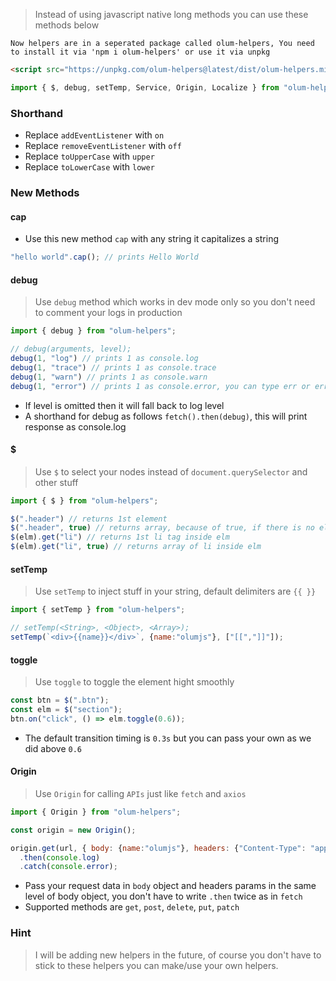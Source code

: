> Instead of using javascript native long methods you can use these methods below

`Now helpers are in a seperated package called olum-helpers, You need to install it via 'npm i olum-helpers' or use it via unpkg`

```html
<script src="https://unpkg.com/olum-helpers@latest/dist/olum-helpers.min.js"></script>
```
```javascript
import { $, debug, setTemp, Service, Origin, Localize } from "olum-helpers";
```

### Shorthand
* Replace `addEventListener` with `on`
* Replace `removeEventListener` with `off`
* Replace `toUpperCase` with `upper`
* Replace `toLowerCase` with `lower`

### New Methods
#### cap
* Use this new method `cap` with any string it capitalizes a string 
```javascript
"hello world".cap(); // prints Hello World
```
#### debug
> Use `debug` method which works in dev mode only so you don't need to comment your logs in production

```javascript
import { debug } from "olum-helpers";

// debug(arguments, level);
debug(1, "log") // prints 1 as console.log
debug(1, "trace") // prints 1 as console.trace 
debug(1, "warn") // prints 1 as console.warn 
debug(1, "error") // prints 1 as console.error, you can type err or error 
```
* If level is omitted then it will fall back to log level
* A shorthand for debug as follows `fetch().then(debug)`, this will print response as console.log

#### $
> Use `$` to select your nodes instead of `document.querySelector` and other stuff

```javascript
import { $ } from "olum-helpers";

$(".header") // returns 1st element
$(".header", true) // returns array, because of true, if there is no element then it will return empty array as es6 do with querySelectorAll
$(elm).get("li") // returns 1st li tag inside elm
$(elm).get("li", true) // returns array of li inside elm
```

#### setTemp
> Use `setTemp` to inject stuff in your string, default delimiters are `{{ }}`

```javascript
import { setTemp } from "olum-helpers";

// setTemp(<String>, <Object>, <Array>);
setTemp(`<div>{{name}}</div>`, {name:"olumjs"}, ["[[","]]"]);
```

#### toggle
> Use `toggle` to toggle the element hight smoothly

```javascript
const btn = $(".btn");
const elm = $("section");
btn.on("click", () => elm.toggle(0.6));
```
* The default transition timing is `0.3s` but you can pass your own as we did above `0.6`

#### Origin
> Use `Origin` for calling `APIs` just like `fetch` and `axios`

```javascript
import { Origin } from "olum-helpers";

const origin = new Origin();

origin.get(url, { body: {name:"olumjs"}, headers: {"Content-Type": "application/json"} })
  .then(console.log)
  .catch(console.error);
```
* Pass your request data in `body` object and headers params in the same level of body object, you don't have to write `.then` twice as in `fetch`
* Supported methods are `get`, `post`, `delete`, `put`, `patch`

### Hint
> I will be adding new helpers in the future, of course you don't have to stick to these helpers you can make/use your own helpers.